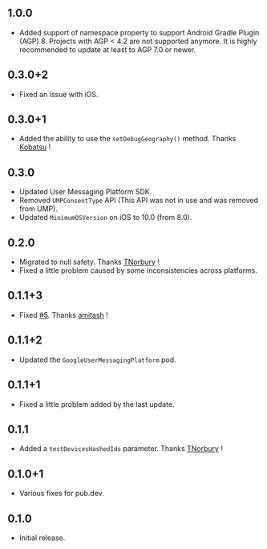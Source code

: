 ## 1.0.0

* Added support of namespace property to support Android Gradle Plugin (AGP) 8. Projects with AGP < 4.2 are not supported anymore. It is highly recommended to update at least to AGP 7.0 or newer.

## 0.3.0+2

* Fixed an issue with iOS.

## 0.3.0+1

* Added the ability to use the `setDebugGeography()` method. Thanks [Kobatsu](https://github.com/Kobatsu) !

## 0.3.0

* Updated User Messaging Platform SDK.
* Removed `UMPConsentType` API (This API was not in use and was removed from UMP).
* Updated `MinimumOSVersion` on iOS to 10.0 (from 8.0).

## 0.2.0

* Migrated to null safety. Thanks [TNorbury](https://github.com/TNorbury) !
* Fixed a little problem caused by some inconsistencies across platforms.

## 0.1.1+3

* Fixed [#5](https://github.com/Skyost/FlutterFundingChoices/issues/5). Thanks [amitash](https://github.com/amitash) !

## 0.1.1+2

* Updated the `GoogleUserMessagingPlatform` pod.

## 0.1.1+1

* Fixed a little problem added by the last update.

## 0.1.1

* Added a `testDevicesHashedIds` parameter. Thanks [TNorbury](https://github.com/TNorbury) !

## 0.1.0+1

* Various fixes for pub.dev.

## 0.1.0

* Initial release.
